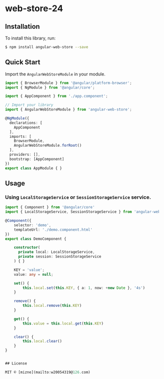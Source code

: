# web-store-24

## Installation

To install this library, run:

```bash
$ npm install angular-web-store --save
```

## Quick Start

Import the `AngularWebStoreModule` in your module.

```typescript
import { BrowserModule } from '@angular/platform-browser';
import { NgModule } from '@angular/core';

import { AppComponent } from './app.component';

// Import your library
import { AngularWebStoreModule } from 'angular-web-store';

@NgModule({
  declarations: [
    AppComponent
  ],
  imports: [
    BrowserModule,
    AngularWebStoreModule.forRoot()
  ],
  providers: [],
  bootstrap: [AppComponent]
})
export class AppModule { }
```

## Usage

### Using `LocalStorageService` or `SessionStorageService` service.

```typescript
import { Component } from '@angular/core'
import { LocalStorageService, SessionStorageService } from 'angular-web-store'

@Component({
    selector: 'demo',
    templateUrl: './demo.component.html'
})
export class DemoComponent {

    constructor(
      private local: LocalStorageService, 
      private session: SessionStorageService
    ) { }

    KEY = 'value';
    value: any = null;

    set() {
        this.local.set(this.KEY, { a: 1, now: +new Date }, '4s')
    }

    remove() {
        this.local.remove(this.KEY)
    }

    get() {
        this.value = this.local.get(this.KEY)
    }

    clear() {
        this.local.clear()
    }
}


## License

MIT © [mizne](mailto:w20054319@126.com)
